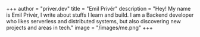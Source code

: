 +++ 
author = "priver.dev"
title = "Emil Privér"
description = "Hey! My name is Emil Privér, I write about stuffs I learn and build. I am a Backend developer who likes serverless and distributed systems, but also discovering new projects and areas in tech."
image = "/images/me.png"
+++
